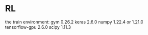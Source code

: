 # RL
the train environment:
gym 0.26.2
keras 2.6.0
numpy 1.22.4 or 1.21.0
tensorflow-gpu 2.6.0
scipy 1.11.3
